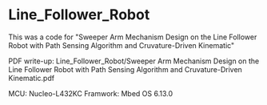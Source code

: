 # Line_Follower_Robot
This was a code for "Sweeper Arm Mechanism Design on the Line Follower Robot with Path  Sensing Algorithm and Cruvature-Driven Kinematic"

PDF write-up: Line_Follower_Robot/Sweeper Arm Mechanism Design on the Line Follower Robot with Path  Sensing Algorithm and Cruvature-Driven Kinematic.pdf


MCU: Nucleo-L432KC
Framwork: Mbed OS 6.13.0
